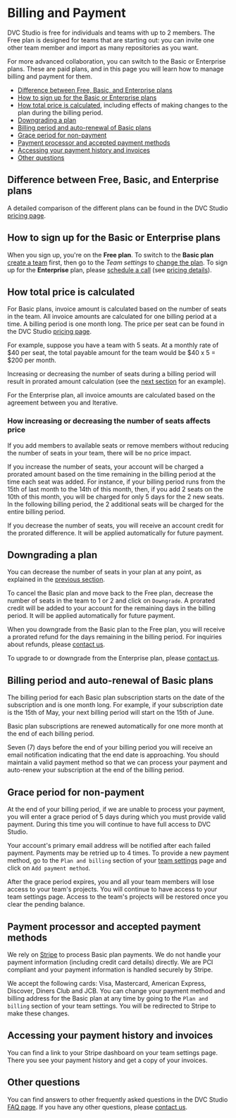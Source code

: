 # Billing and Payment

DVC Studio is free for individuals and teams with up to 2 members. The Free plan is
designed for teams that are starting out: you can invite one other team member
and import as many repositories as you want.

For more advanced collaboration, you can switch to the Basic or Enterprise
plans. These are paid plans, and in this page you will learn how to manage
billing and payment for them.

- [Difference between Free, Basic, and Enterprise plans](#difference-between-free-basic-and-enterprise-plans)
- [How to sign up for the Basic or Enterprise plans](#how-to-sign-up-for-the-basic-or-enterprise-plans)
- [How total price is calculated](#how-total-price-is-calculated), including
  effects of making changes to the plan during the billing period.
- [Downgrading a plan](#downgrading-a-plan)
- [Billing period and auto-renewal of Basic plans](#billing-period-and-auto-renewal-of-basic-plans)
- [Grace period for non-payment](#grace-period-for-non-payment)
- [Payment processor and accepted payment methods](#payment-processor-and-accepted-payment-methods)
- [Accessing your payment history and invoices](#accessing-your-payment-history-and-invoices)
- [Other questions](#other-questions)

## Difference between Free, Basic, and Enterprise plans

A detailed comparison of the different plans can be found in the DVC
Studio [pricing page](https://studio.iterative.ai/pricing).

## How to sign up for the Basic or Enterprise plans

When you sign up, you're on the **Free plan**. To switch to the **Basic plan**
[create a team] first, then go to the _Team settings_ to [change the plan]. To
sign up for the **Enterprise** plan, please [schedule a call] (see [pricing
details]).

[create a team]: /doc/studio/user-guide/team-collaboration/teams
[change the plan]:
  /doc/studio/user-guide/team-collaboration#change-your-team-plan-and-team-size
[schedule a call]: https://calendly.com/gtm-2/studio-overview
[pricing details]: https://studio.iterative.ai/pricing
[contact us]: /doc/studio/user-guide/troubleshooting#support

## How total price is calculated

For Basic plans, invoice amount is calculated based on the number of seats in
the team. All invoice amounts are calculated for one billing period at a time. A
billing period is one month long. The price per seat can be found in the
DVC Studio [pricing page](https://studio.iterative.ai/pricing).

For example, suppose you have a team with 5 seats. At a monthly rate of $40 per
seat, the total payable amount for the team would be $40 x 5 = $200 per month.

Increasing or decreasing the number of seats during a billing period will result
in prorated amount calculation (see the
[next section](#how-increasing-or-decreasing-the-number-of-seats-affects-price)
for an example).

For the Enterprise plan, all invoice amounts are calculated based on the
agreement between you and Iterative.

### How increasing or decreasing the number of seats affects price

If you add members to available seats or remove members without reducing the
number of seats in your team, there will be no price impact.

If you increase the number of seats, your account will be charged a prorated
amount based on the time remaining in the billing period at the time each seat
was added. For instance, if your billing period runs from the 15th of last month
to the 14th of this month, then, if you add 2 seats on the 10th of this month,
you will be charged for only 5 days for the 2 new seats. In the following
billing period, the 2 additional seats will be charged for the entire billing
period.

If you decrease the number of seats, you will receive an account credit for the
prorated difference. It will be applied automatically for future payment.

## Downgrading a plan

You can decrease the number of seats in your plan at any point, as explained in
the
[previous section](#how-increasing-or-decreasing-the-number-of-seats-affects-price).

To cancel the Basic plan and move back to the Free plan, decrease the number of
seats in the team to 1 or 2 and click on `Downgrade`. A prorated credit will be
added to your account for the remaining days in the billing period. It will be
applied automatically for future payment.

When you downgrade from the Basic plan to the Free plan, you will receive a
prorated refund for the days remaining in the billing period. For inquiries
about refunds, please [contact us].

To upgrade to or downgrade from the Enterprise plan, please [contact us].

## Billing period and auto-renewal of Basic plans

The billing period for each Basic plan subscription starts on the date of the
subscription and is one month long. For example, if your subscription date is
the 15th of May, your next billing period will start on the 15th of June.

Basic plan subscriptions are renewed automatically for one more month at the end
of each billing period.

Seven (7) days before the end of your billing period you will receive an email
notification indicating that the end date is approaching. You should maintain a
valid payment method so that we can process your payment and auto-renew your
subscription at the end of the billing period.

## Grace period for non-payment

At the end of your billing period, if we are unable to process your payment, you
will enter a grace period of 5 days during which you must provide valid payment.
During this time you will continue to have full access to DVC Studio.

Your account's primary email address will be notified after each failed payment.
Payments may be retried up to 4 times. To provide a new payment method, go to
the `Plan and billing` section of your [team settings] page and click on
`Add payment method`.

After the grace period expires, you and all your team members will lose access
to your team's projects. You will continue to have access to your team settings
page. Access to the team's projects will be restored once you clear the pending
balance.

[team settings]: /doc/studio/user-guide/team-collaboration/teams#settings

## Payment processor and accepted payment methods

We rely on [Stripe](https://stripe.com/) to process Basic plan payments. We do
not handle your payment information (including credit card details) directly. We
are PCI compliant and your payment information is handled securely by Stripe.

We accept the following cards: Visa, Mastercard, American Express, Discover,
Diners Club and JCB. You can change your payment method and billing address for
the Basic plan at any time by going to the `Plan and billing` section of your
team settings. You will be redirected to Stripe to make these changes.

## Accessing your payment history and invoices

You can find a link to your Stripe dashboard on your team settings page. There
you see your payment history and get a copy of your invoices.

## Other questions

You can find answers to other frequently asked questions in the DVC Studio
[FAQ page](https://studio.iterative.ai/faq). If you have any other questions,
please [contact us].
